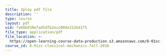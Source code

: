 ```yaml
---
title: 3play pdf file
description: ''
type: course
layout: pdf
uid: 7a68bd30efad5dfb2ecc00de312bd1f5
file_type: application/pdf
file_location: >-
  https://open-learning-course-data-production.s3.amazonaws.com/8-01sc-classical-mechanics-fall-2016/7a68bd30efad5dfb2ecc00de312bd1f5_hxa6jAYA980.pdf
course_id: 8-01sc-classical-mechanics-fall-2016
---
```

